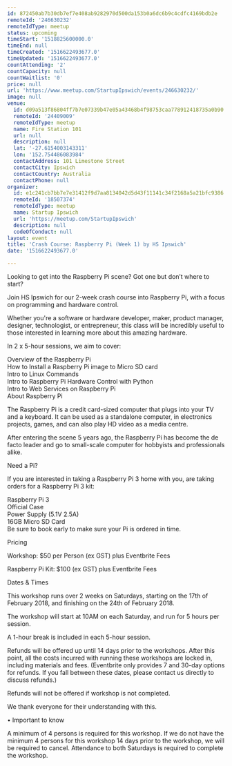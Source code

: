 ```yaml
---
id: 872450ab7b30db7ef7e408ab9282970d500da153b0a6dc6b9c4cdfc4169bdb2e
remoteId: '246630232'
remoteIdType: meetup
status: upcoming
timeStart: '1518825600000.0'
timeEnd: null
timeCreated: '1516622493677.0'
timeUpdated: '1516622493677.0'
countAttending: '2'
countCapacity: null
countWaitlist: '0'
price: null
url: 'https://www.meetup.com/StartupIpswich/events/246630232/'
image: null
venue:
  id: d09a513f86804ff7b7e07339b47e05a43468b4f98753caa778912418735a0b90
  remoteId: '24409009'
  remoteIdType: meetup
  name: Fire Station 101
  url: null
  description: null
  lat: '-27.6154003143311'
  lon: '152.754486083984'
  contactAddress: 101 Limestone Street
  contactCity: Ipswich
  contactCountry: Australia
  contactPhone: null
organizer:
  id: e1c241cb7bb7e7e31412f9d7aa8134042d5d43f11141c34f2168a5a21bfc9386
  remoteId: '18507374'
  remoteIdType: meetup
  name: Startup Ipswich
  url: 'https://meetup.com/StartupIpswich'
  description: null
  codeOfConduct: null
layout: event
title: 'Crash Course: Raspberry Pi (Week 1) by HS Ipswich'
date: '1516622493677.0'

---
```

<p>Looking to get into the Raspberry Pi scene? Got one but don’t where to start?</p> <p>Join HS Ipswich for our 2-week crash course into Raspberry Pi, with a focus on programming and hardware control.</p> <p>Whether you're a software or hardware developer, maker, product manager, designer, technologist, or entrepreneur, this class will be incredibly useful to those interested in learning more about this amazing hardware.</p> <p>In 2 x 5-hour sessions, we aim to cover:</p> <p>Overview of the Raspberry Pi<br/>How to Install a Raspberry Pi image to Micro SD card<br/>Intro to Linux Commands<br/>Intro to Raspberry Pi Hardware Control with Python<br/>Intro to Web Services on Raspberry Pi<br/>About Raspberry Pi</p> <p>The Raspberry Pi is a credit card-sized computer that plugs into your TV and a keyboard. It can be used as a standalone computer, in electronics projects, games, and can also play HD video as a media centre.</p> <p>After entering the scene 5 years ago, the Raspberry Pi has become the de facto leader and go to small-scale computer for hobbyists and professionals alike.</p> <p>Need a Pi?</p> <p>If you are interested in taking a Raspberry Pi 3 home with you, are taking orders for a Raspberry Pi 3 kit:</p> <p>Raspberry Pi 3<br/>Official Case<br/>Power Supply (5.1V 2.5A)<br/>16GB Micro SD Card<br/>Be sure to book early to make sure your Pi is ordered in time.</p> <p>Pricing</p> <p>Workshop: $50 per Person (ex GST) plus Eventbrite Fees</p> <p>Raspberry Pi Kit: $100 (ex GST) plus Eventbrite Fees</p> <p>Dates &amp; Times</p> <p>This workshop runs over 2 weeks on Saturdays, starting on the 17th of February 2018, and finishing on the 24th of February 2018.</p> <p>The workshop will start at 10AM on each Saturday, and run for 5 hours per session.</p> <p>A 1-hour break is included in each 5-hour session.</p> <p>Refunds will be offered up until 14 days prior to the workshops. After this point, all the costs incurred with running these workshops are locked in, including materials and fees. (Eventbrite only provides 7 and 30-day options for refunds. If you fall between these dates, please contact us directly to discuss refunds.)</p> <p>Refunds will not be offered if workshop is not completed.</p> <p>We thank everyone for their understanding with this.</p> <p>• Important to know</p> <p>A minimum of 4 persons is required for this workshop. If we do not have the minimum 4 persons for this workshop 14 days prior to the workshop, we will be required to cancel. Attendance to both Saturdays is required to complete the workshop.</p> 
